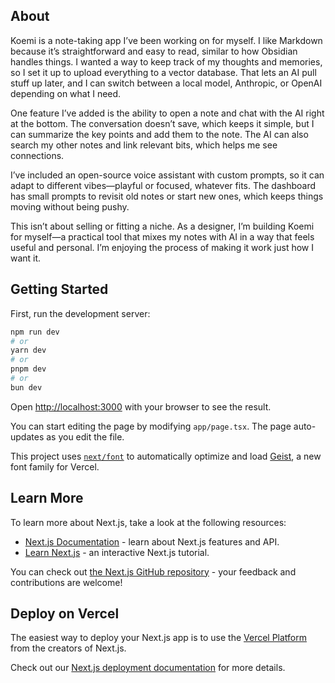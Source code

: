 ## About

Koemi is a note-taking app I’ve been working on for myself. I like Markdown because it’s straightforward and easy to read, similar to how Obsidian handles things. I wanted a way to keep track of my thoughts and memories, so I set it up to upload everything to a vector database. That lets an AI pull stuff up later, and I can switch between a local model, Anthropic, or OpenAI depending on what I need.

One feature I’ve added is the ability to open a note and chat with the AI right at the bottom. The conversation doesn’t save, which keeps it simple, but I can summarize the key points and add them to the note. The AI can also search my other notes and link relevant bits, which helps me see connections.

I’ve included an open-source voice assistant with custom prompts, so it can adapt to different vibes—playful or focused, whatever fits. The dashboard has small prompts to revisit old notes or start new ones, which keeps things moving without being pushy.

This isn’t about selling or fitting a niche. As a designer, I’m building Koemi for myself—a practical tool that mixes my notes with AI in a way that feels useful and personal. I’m enjoying the process of making it work just how I want it.

## Getting Started

First, run the development server:

```bash
npm run dev
# or
yarn dev
# or
pnpm dev
# or
bun dev
```

Open [http://localhost:3000](http://localhost:3000) with your browser to see the result.

You can start editing the page by modifying `app/page.tsx`. The page auto-updates as you edit the file.

This project uses [`next/font`](https://nextjs.org/docs/app/building-your-application/optimizing/fonts) to automatically optimize and load [Geist](https://vercel.com/font), a new font family for Vercel.

## Learn More

To learn more about Next.js, take a look at the following resources:

- [Next.js Documentation](https://nextjs.org/docs) - learn about Next.js features and API.
- [Learn Next.js](https://nextjs.org/learn) - an interactive Next.js tutorial.

You can check out [the Next.js GitHub repository](https://github.com/vercel/next.js) - your feedback and contributions are welcome!

## Deploy on Vercel

The easiest way to deploy your Next.js app is to use the [Vercel Platform](https://vercel.com/new?utm_medium=default-template&filter=next.js&utm_source=create-next-app&utm_campaign=create-next-app-readme) from the creators of Next.js.

Check out our [Next.js deployment documentation](https://nextjs.org/docs/app/building-your-application/deploying) for more details.
